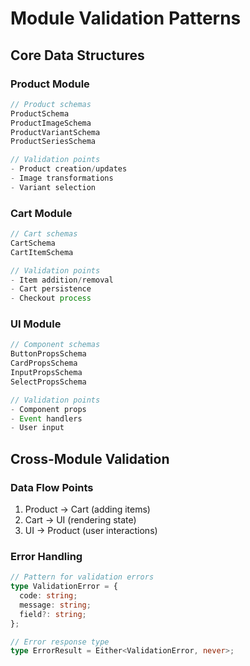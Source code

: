 # Module Validation Patterns

## Core Data Structures

### Product Module
```typescript
// Product schemas
ProductSchema
ProductImageSchema
ProductVariantSchema
ProductSeriesSchema

// Validation points
- Product creation/updates
- Image transformations
- Variant selection
```

### Cart Module
```typescript
// Cart schemas
CartSchema
CartItemSchema

// Validation points
- Item addition/removal
- Cart persistence
- Checkout process
```

### UI Module
```typescript
// Component schemas
ButtonPropsSchema
CardPropsSchema
InputPropsSchema
SelectPropsSchema

// Validation points
- Component props
- Event handlers
- User input
```

## Cross-Module Validation

### Data Flow Points
1. Product → Cart (adding items)
2. Cart → UI (rendering state)
3. UI → Product (user interactions)

### Error Handling
```typescript
// Pattern for validation errors
type ValidationError = {
  code: string;
  message: string;
  field?: string;
};

// Error response type
type ErrorResult = Either<ValidationError, never>;
```